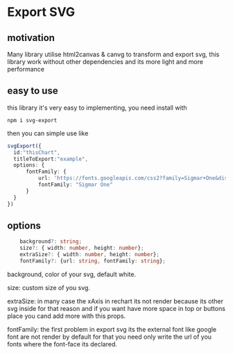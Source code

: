 # Export SVG

## motivation

Many library utilise html2canvas & canvg to transform and export svg,  this library work without other dependencies and its more light and more performance

## easy to use

this library it's very easy to implementing, you need install with

`npm i svg-export`

then you can simple use like

``` ts
svgExport({
  id:"thisChart",
  titleToExport:"example",
  options: {
      fontFamily: {
          url: 'https://fonts.googleapis.com/css2?family=Sigmar+One&display=swap',
          fontFamily: "Sigmar One"
      }
  }
})
```

## options

``` ts
    background?: string;
    size?: { width: number, height: number};
    extraSize?: { width: number, height: number};
    fontFamily?: {url: string, fontFamily: string};
```

background, color of your svg, default white.

size: custom size of you svg.

extraSize: in many case the xAxis in rechart its not render because its other svg inside for that reason and if you want have more space in top or buttons place you cand add more with this props.

fontFamily: the first problem in export svg its the external font like google font are not render by default for that you need only write the url of you fonts where the font-face its declared.